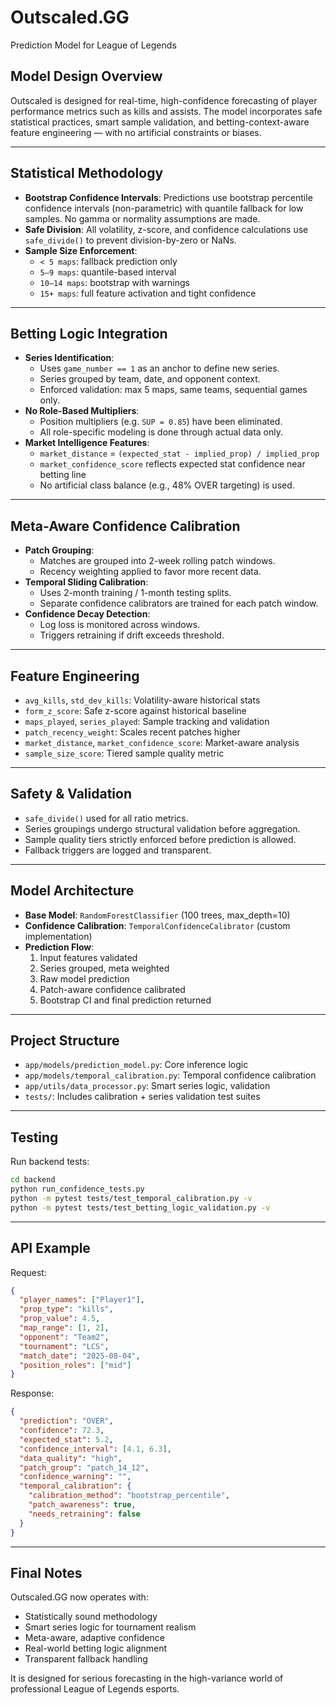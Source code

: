 # Outscaled.GG

Prediction Model for League of Legends

## Model Design Overview

Outscaled is designed for real-time, high-confidence forecasting of player performance metrics such as kills and assists. The model incorporates safe statistical practices, smart sample validation, and betting-context-aware feature engineering — with no artificial constraints or biases.

---

## Statistical Methodology

- **Bootstrap Confidence Intervals**: Predictions use bootstrap percentile confidence intervals (non-parametric) with quantile fallback for low samples. No gamma or normality assumptions are made.
- **Safe Division**: All volatility, z-score, and confidence calculations use `safe_divide()` to prevent division-by-zero or NaNs.
- **Sample Size Enforcement**:
  - `< 5 maps`: fallback prediction only
  - `5–9 maps`: quantile-based interval
  - `10–14 maps`: bootstrap with warnings
  - `15+ maps`: full feature activation and tight confidence

---

## Betting Logic Integration

- **Series Identification**:
  - Uses `game_number == 1` as an anchor to define new series.
  - Series grouped by team, date, and opponent context.
  - Enforced validation: max 5 maps, same teams, sequential games only.
- **No Role-Based Multipliers**:
  - Position multipliers (e.g. `SUP = 0.85`) have been eliminated.
  - All role-specific modeling is done through actual data only.
- **Market Intelligence Features**:
  - `market_distance` = `(expected_stat - implied_prop) / implied_prop`
  - `market_confidence_score` reflects expected stat confidence near betting line
  - No artificial class balance (e.g., 48% OVER targeting) is used.

---

## Meta-Aware Confidence Calibration

- **Patch Grouping**:
  - Matches are grouped into 2-week rolling patch windows.
  - Recency weighting applied to favor more recent data.
- **Temporal Sliding Calibration**:
  - Uses 2-month training / 1-month testing splits.
  - Separate confidence calibrators are trained for each patch window.
- **Confidence Decay Detection**:
  - Log loss is monitored across windows.
  - Triggers retraining if drift exceeds threshold.

---

## Feature Engineering

- `avg_kills`, `std_dev_kills`: Volatility-aware historical stats
- `form_z_score`: Safe z-score against historical baseline
- `maps_played`, `series_played`: Sample tracking and validation
- `patch_recency_weight`: Scales recent patches higher
- `market_distance`, `market_confidence_score`: Market-aware analysis
- `sample_size_score`: Tiered sample quality metric

---

## Safety & Validation

- `safe_divide()` used for all ratio metrics.
- Series groupings undergo structural validation before aggregation.
- Sample quality tiers strictly enforced before prediction is allowed.
- Fallback triggers are logged and transparent.

---

## Model Architecture

- **Base Model**: `RandomForestClassifier` (100 trees, max_depth=10)
- **Confidence Calibration**: `TemporalConfidenceCalibrator` (custom implementation)
- **Prediction Flow**:
  1. Input features validated
  2. Series grouped, meta weighted
  3. Raw model prediction
  4. Patch-aware confidence calibrated
  5. Bootstrap CI and final prediction returned

---

## Project Structure

- `app/models/prediction_model.py`: Core inference logic
- `app/models/temporal_calibration.py`: Temporal confidence calibration
- `app/utils/data_processor.py`: Smart series logic, validation
- `tests/`: Includes calibration + series validation test suites

---

## Testing

Run backend tests:
```bash
cd backend
python run_confidence_tests.py
python -m pytest tests/test_temporal_calibration.py -v
python -m pytest tests/test_betting_logic_validation.py -v
```

---

## API Example

Request:
```json
{
  "player_names": ["Player1"],
  "prop_type": "kills",
  "prop_value": 4.5,
  "map_range": [1, 2],
  "opponent": "Team2",
  "tournament": "LCS",
  "match_date": "2025-08-04",
  "position_roles": ["mid"]
}
```

Response:
```json
{
  "prediction": "OVER",
  "confidence": 72.3,
  "expected_stat": 5.2,
  "confidence_interval": [4.1, 6.3],
  "data_quality": "high",
  "patch_group": "patch_14_12",
  "confidence_warning": "",
  "temporal_calibration": {
    "calibration_method": "bootstrap_percentile",
    "patch_awareness": true,
    "needs_retraining": false
  }
}
```

---

## Final Notes

Outscaled.GG now operates with:
- Statistically sound methodology
- Smart series logic for tournament realism
- Meta-aware, adaptive confidence
- Real-world betting logic alignment
- Transparent fallback handling

It is designed for serious forecasting in the high-variance world of professional League of Legends esports.

